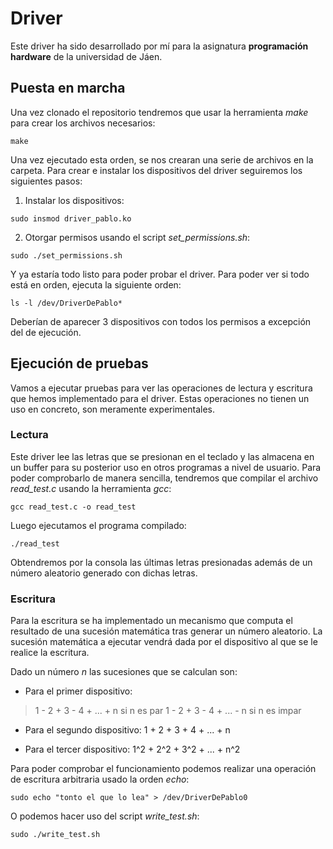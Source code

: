 ﻿
# Driver

Este driver ha sido desarrollado por mí para la asignatura **programación hardware** de la universidad de Jáen.

## Puesta en marcha

Una vez clonado el repositorio tendremos que usar la herramienta _make_ para crear los archivos necesarios:

```console
make
```

Una vez ejecutado esta orden, se nos crearan una serie de archivos en la carpeta. Para crear e instalar los dispositivos del driver seguiremos los siguientes pasos:

1. Instalar los dispositivos:

```console
sudo insmod driver_pablo.ko
```

2. Otorgar permisos usando el script _set_permissions.sh_:

```console
sudo ./set_permissions.sh
```

Y ya estaría todo listo para poder probar el driver. Para poder ver si todo está en orden, ejecuta la siguiente orden:

```console
ls -l /dev/DriverDePablo*
```

Deberían de aparecer 3 dispositivos con todos los permisos a excepción del de ejecución.

## Ejecución de pruebas

Vamos a ejecutar pruebas para ver las operaciones de lectura y escritura que hemos implementado para el driver. Estas operaciones no tienen un uso en concreto, son meramente experimentales.

### Lectura

Este driver lee las letras que se presionan en el teclado y las almacena en un buffer para su posterior uso en otros programas a nivel de usuario. Para poder comprobarlo de manera sencilla, tendremos que compilar el archivo _read_test.c_ usando la herramienta _gcc_:

```console
gcc read_test.c -o read_test
```

Luego ejecutamos el programa compilado:

```console
./read_test
```

Obtendremos por la consola las últimas letras presionadas además de un número aleatorio generado con dichas letras.

### Escritura

Para la escritura se ha implementado un mecanismo que computa el resultado de una sucesión matemática tras generar un número aleatorio. La sucesión matemática a ejecutar vendrá dada por el dispositivo al que se le realice la escritura.

Dado un número _n_ las sucesiones que se calculan son:

- Para el primer dispositivo: 
> 1 - 2 + 3 - 4 + ... + n si n es par
> 1 - 2 + 3 - 4 + ... - n si n es impar 

- Para el segundo dispositivo: 1 + 2 + 3 + 4 + ... + n

- Para el tercer dispositivo: 1^2  + 2^2 + 3^2 + ... + n^2 

Para poder comprobar el funcionamiento podemos realizar una operación de escritura arbitraria usado la orden _echo_:

```console
sudo echo "tonto el que lo lea" > /dev/DriverDePablo0
```

O podemos hacer uso del script _write_test.sh_:

```console
sudo ./write_test.sh
```